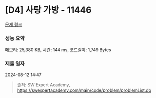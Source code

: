 # [D4] 사탕 가방 - 11446 

[문제 링크](https://swexpertacademy.com/main/code/problem/problemDetail.do?contestProbId=AXdHxTNqC2IDFAS5) 

### 성능 요약

메모리: 25,380 KB, 시간: 144 ms, 코드길이: 1,749 Bytes

### 제출 일자

2024-08-12 14:47



> 출처: SW Expert Academy, https://swexpertacademy.com/main/code/problem/problemList.do
